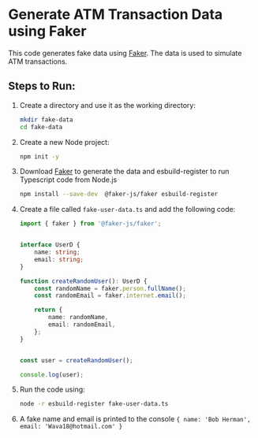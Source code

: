 # Generate ATM Transaction Data using Faker

This code generates fake data using [Faker](https://fakerjs.dev/). The data is used to simulate ATM transactions.

## Steps to Run:
1. Create a directory and use it as the working directory:
    ```bash
    mkdir fake-data
    cd fake-data
    ```
3. Create a new Node project: 
    ``` bash
    npm init -y
    ```
3. Download [Faker](https://fakerjs.dev/) to generate the data and esbuild-register to run Typescript code from Node.js
    ``` bash
    npm install --save-dev  @faker-js/faker esbuild-register
    ```
4. Create a file called `fake-user-data.ts` and add the following code:
    ```typescript
    import { faker } from '@faker-js/faker';


    interface UserD {
        name: string;
        email: string;
    }

    function createRandomUser(): UserD {
        const randomName = faker.person.fullName();
        const randomEmail = faker.internet.email();

        return {
            name: randomName,
            email: randomEmail,
        };
    }


    const user = createRandomUser();

    console.log(user);
    ```
5. Run the code using:
    ```bash
    node -r esbuild-register fake-user-data.ts
    ```
6. A fake name and email is printed to the console 
    `{ name: 'Bob Herman', email: 'Wava18@hotmail.com' }`

    
